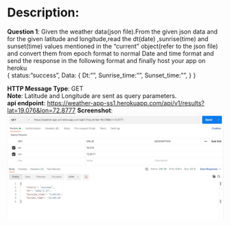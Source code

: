 # Description:

**Question 1**: Given the weather data(json file).From the given json data and for the given latitude and longitude,read the dt(date) ,sunrise(time) and sunset(time) values mentioned in the “current” object(refer to the json file) and convert them from epoch format to normal Date and time format and send the response in the following format and finally host your app on heroku 	
{
  status:”success”,
  Data: {
     Dt:””,
     Sunrise_time:””,
     Sunset_time:””,
  }
}

**HTTP Message Type**: GET\
**Note**: Latitude and Longitude are sent as query parameters.\
**api endpoint**: https://weather-app-ss1.herokuapp.com/api/v1/results?lat=19.076&lon=72.8777
**Screenshot**:
![Alt Text](https://github.com/sai-sreekhar/Weather-App/blob/main/screenshots/Level-2%20(latitude%20and%20longitude%20are%20sent%20as%20query%20params).jpg)
